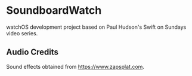 # SoundboardWatch
watchOS development project based on Paul Hudson's Swift on Sundays video series.

## Audio Credits
Sound effects obtained from https://www.zapsplat.com.
